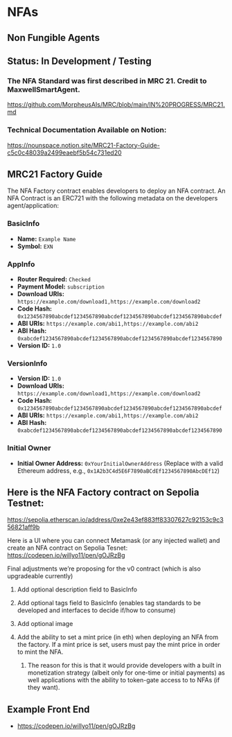 # NFAs
## Non Fungible Agents 
## Status: In Development / Testing

### The NFA Standard was first described in MRC 21. Credit to MaxwellSmartAgent.
https://github.com/MorpheusAIs/MRC/blob/main/IN%20PROGRESS/MRC21.md

### Technical Documentation Available on Notion: 
https://nounspace.notion.site/MRC21-Factory-Guide-c5c0c48039a2499eaebf5b54c731ed20

## MRC21 Factory Guide
The NFA Factory contract enables developers to deploy an NFA contract. An NFA Contract is an ERC721 with the following metadata on the developers agent/application:

### **BasicInfo**

- **Name:** `Example Name`
- **Symbol:** `EXN`

### AppInfo

- **Router Required:** `Checked`
- **Payment Model:** `subscription`
- **Download URIs:** `https://example.com/download1,https://example.com/download2`
- **Code Hash:** `0x1234567890abcdef1234567890abcdef1234567890abcdef1234567890abcdef`
- **ABI URIs:** `https://example.com/abi1,https://example.com/abi2`
- **ABI Hash:** `0xabcdef1234567890abcdef1234567890abcdef1234567890abcdef1234567890`
- **Version ID:** `1.0`

### VersionInfo

- **Version ID:** `1.0`
- **Download URIs:** `https://example.com/download1,https://example.com/download2`
- **Code Hash:** `0x1234567890abcdef1234567890abcdef1234567890abcdef1234567890abcdef`
- **ABI URIs:** `https://example.com/abi1,https://example.com/abi2`
- **ABI Hash:** `0xabcdef1234567890abcdef1234567890abcdef1234567890abcdef1234567890`

### Initial Owner

- **Initial Owner Address:** `0xYourInitialOwnerAddress` (Replace with a valid Ethereum address, e.g., `0x1A2b3C4d5E6F7890aBCdEf1234567890AbcDEf12`)

## Here is the NFA Factory contract on Sepolia Testnet:
https://sepolia.etherscan.io/address/0xe2e43ef883ff83307627c92153c9c356821aff9b

Here is a UI where you can connect Metamask (or any injected wallet) and create an NFA contract on Sepolia Tesnet: https://codepen.io/willyo11/pen/gOJRzBg

Final adjustments we’re proposing for the v0 contract (which is also upgradeable currently)
1. Add optional description field to BasicInfo

1. Add optional tags field to BasicInfo (enables tag standards to be developed and interfaces to decide if/how to consume)
2. Add optional image
3. Add the ability to set a mint price (in eth) when deploying an NFA from the factory. If a mint price is set, users must pay the mint price in order to mint the NFA.
    1. The reason for this is that it would provide developers with a built in monetization strategy (albeit only for one-time or initial payments) as well applications with the ability to token-gate access to to NFAs (if they want).

## Example Front End
- https://codepen.io/willyo11/pen/gOJRzBg
